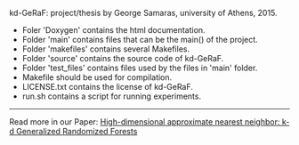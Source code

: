 kd-GeRaF: project/thesis by George Samaras, university of Athens, 2015.

* Foler 'Doxygen' contains the html documentation.
* Folder 'main' contains files that can be the main() of the project.
* Folder 'makefiles' contains several Makefiles.
* Folder 'source' contains the source code of kd-GeRaF.
* Folder 'test_files' contains files used by the files in 'main' folder.
* Makefile should be used for compilation.
* LICENSE.txt contains the license of kd-GeRaF.
* run.sh contains a script for running experiments.


---

Read more in our Paper: [High-dimensional approximate nearest neighbor: k-d Generalized Randomized Forests](https://arxiv.org/pdf/1603.09596.pdf)
